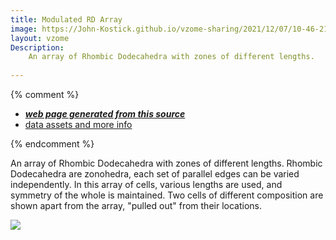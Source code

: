 ```yaml
---
title: Modulated RD Array
image: https://John-Kostick.github.io/vzome-sharing/2021/12/07/10-46-21-RD Modulated field 3/RD Modulated field 3.png
layout: vzome
Description:
    An array of Rhombic Dodecahedra with zones of different lengths.
 
---
```


{% comment %}
 - [***web page generated from this source***][post]
 - [data assets and more info][github]

[post]: <https://John-Kostick.github.io/vzome-sharing/2021/12/07/RD Modulated field 3-10-46-21.html>
[github]: <https://github.com/John-Kostick/vzome-sharing/tree/main/2021/12/07/10-46-21-RD Modulated field 3/>
{% endcomment %}

  An array of Rhombic Dodecahedra with zones of different lengths. Rhombic Dodecahedra are zonohedra, each set of parallel edges can be varied independently.  In this array of cells, various lengths are used, and symmetry of the whole is maintained. Two cells of different composition are shown apart from the array, "pulled out" from their locations.

<vzome-viewer style="width: 100%; height:100vh;"
       src="https://John-Kostick.github.io/vzome-sharing/2021/12/07/10-46-21-RD Modulated field 3/RD Modulated field 3.vZome" >
  <img src="https://John-Kostick.github.io/vzome-sharing/2021/12/07/10-46-21-RD Modulated field 3/RD Modulated field 3.png" />
</vzome-viewer>
